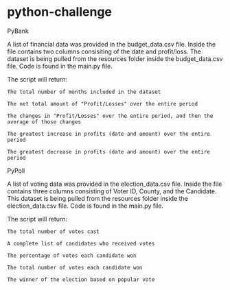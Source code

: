 # python-challenge
 
 PyBank

 A list of financial data was provided in the budget_data.csv file. Inside the file contains two columns consisiting of the date and profit/loss. The dataset is being pulled from the resources folder inside the budget_data.csv file. Code is found in the main.py file.

 The script will return: 

    The total number of months included in the dataset

    The net total amount of "Profit/Losses" over the entire period

    The changes in "Profit/Losses" over the entire period, and then the average of those changes

    The greatest increase in profits (date and amount) over the entire period

    The greatest decrease in profits (date and amount) over the entire period

PyPoll

A list of voting data was provided in the election_data.csv file. Inside the file contains three columns consisting of Voter ID, County, and the Candidate. This dataset is being pulled from the resources folder inside the election_data.csv file. Code is found in the main.py file.

The script will return:

    The total number of votes cast

    A complete list of candidates who received votes

    The percentage of votes each candidate won

    The total number of votes each candidate won

    The winner of the election based on popular vote


